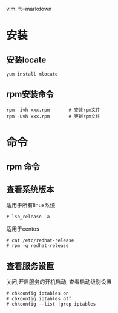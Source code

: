  vim: ft=markdown  

# 安装
## 安装locate
    yum install mlocate
## rpm安装命令

    rpm -ivh xxx.rpm       # 安装rpm文件
    rpm -Uvh xxx.rpm       # 更新rpm文件


# 命令

## rpm 命令

## 查看系统版本
适用于所有linux系统

    # lsb_release -a
适用于centos

    # cat /etc/redhat-release
    # rpm -q redhat-release 
## 查看服务设置
关闭,开启服务的开机启动, 查看启动级别设置

    # chkconfig iptables on
    # chkconfig iptables off
    # chkconfig --list |grep iptables


